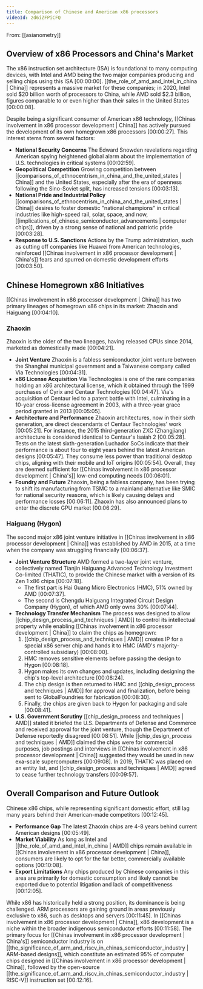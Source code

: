 ```yaml
---
title: Comparison of Chinese and American x86 processors
videoId: zd6iZFPiCFQ
---
```


From: [[asianometry]] <br/> 

## Overview of x86 Processors and China's Market
The x86 instruction set architecture (ISA) is foundational to many computing devices, with Intel and AMD being the two major companies producing and selling chips using this ISA <a class="yt-timestamp" data-t="00:00:00">[00:00:00]</a>. [[the_role_of_amd_and_intel_in_china | China]] represents a massive market for these companies; in 2020, Intel sold $20 billion worth of processors to China, while AMD sold $2.3 billion, figures comparable to or even higher than their sales in the United States <a class="yt-timestamp" data-t="00:00:08">[00:00:08]</a>.

Despite being a significant consumer of American x86 technology, [[Chinas involvement in x86 processor development | China]] has actively pursued the development of its own homegrown x86 processors <a class="yt-timestamp" data-t="00:00:27">[00:00:27]</a>. This interest stems from several factors:
*   **National Security Concerns** The Edward Snowden revelations regarding American spying heightened global alarm about the implementation of U.S. technologies in critical systems <a class="yt-timestamp" data-t="00:02:59">[00:02:59]</a>.
*   **Geopolitical Competition** Growing competition between [[comparisons_of_ethnocentrism_in_china_and_the_united_states | China]] and the United States, especially after the era of openness following the Sino-Soviet split, has increased tensions <a class="yt-timestamp" data-t="00:03:13">[00:03:13]</a>.
*   **National Pride and Industrial Policy** [[comparisons_of_ethnocentrism_in_china_and_the_united_states | China]] desires to foster domestic "national champions" in critical industries like high-speed rail, solar, space, and now, [[implications_of_chinese_semiconductor_advancements | computer chips]], driven by a strong sense of national and patriotic pride <a class="yt-timestamp" data-t="00:03:28">[00:03:28]</a>.
*   **Response to U.S. Sanctions** Actions by the Trump administration, such as cutting off companies like Huawei from American technologies, reinforced [[Chinas involvement in x86 processor development | China's]] fears and spurred on domestic development efforts <a class="yt-timestamp" data-t="00:03:50">[00:03:50]</a>.

## Chinese Homegrown x86 Initiatives
[[Chinas involvement in x86 processor development | China]] has two primary lineages of homegrown x86 chips in its market: Zhaoxin and Haiguang <a class="yt-timestamp" data-t="00:04:10">[00:04:10]</a>.

### Zhaoxin
Zhaoxin is the older of the two lineages, having released CPUs since 2014, marketed as domestically made <a class="yt-timestamp" data-t="00:04:21">[00:04:21]</a>.
*   **Joint Venture** Zhaoxin is a fabless semiconductor joint venture between the Shanghai municipal government and a Taiwanese company called Via Technologies <a class="yt-timestamp" data-t="00:04:31">[00:04:31]</a>.
*   **x86 License Acquisition** Via Technologies is one of the rare companies holding an x86 architectural license, which it obtained through the 1999 purchases of Cyrix and Centaur Technologies <a class="yt-timestamp" data-t="00:04:47">[00:04:47]</a>. Via's acquisition of Centaur led to a patent battle with Intel, culminating in a 10-year cross-license agreement in 2003, with a three-year grace period granted in 2013 <a class="yt-timestamp" data-t="00:05:05">[00:05:05]</a>.
*   **Architecture and Performance** Zhaoxin architectures, now in their sixth generation, are direct descendants of Centaur Technologies' work <a class="yt-timestamp" data-t="00:05:21">[00:05:21]</a>. For instance, the 2015 third-generation ZXC (Zhangjiang) architecture is considered identical to Centaur's Isaiah 2 <a class="yt-timestamp" data-t="00:05:28">[00:05:28]</a>. Tests on the latest sixth-generation Luchador SoCs indicate that their performance is about four to eight years behind the latest American designs <a class="yt-timestamp" data-t="00:05:47">[00:05:47]</a>. They consume less power than traditional desktop chips, aligning with their mobile and IoT origins <a class="yt-timestamp" data-t="00:05:54">[00:05:54]</a>. Overall, they are deemed sufficient for [[Chinas involvement in x86 processor development | China's]] low-end computing needs <a class="yt-timestamp" data-t="00:06:01">[00:06:01]</a>.
*   **Foundry and Future** Zhaoxin, being a fabless company, has been trying to shift its manufacturing from TSMC to a mainland alternative like SMIC for national security reasons, which is likely causing delays and performance losses <a class="yt-timestamp" data-t="00:06:11">[00:06:11]</a>. Zhaoxin has also announced plans to enter the discrete GPU market <a class="yt-timestamp" data-t="00:06:29">[00:06:29]</a>.

### Haiguang (Hygon)
The second major x86 joint venture initiative in [[Chinas involvement in x86 processor development | China]] was established by AMD in 2015, at a time when the company was struggling financially <a class="yt-timestamp" data-t="00:06:37">[00:06:37]</a>.
*   **Joint Venture Structure** AMD formed a two-layer joint venture, collectively named Tianjin Haiguang Advanced Technology Investment Co-limited (THATIC), to provide the Chinese market with a version of its Zen 1 x86 chips <a class="yt-timestamp" data-t="00:07:18">[00:07:18]</a>.
    *   The first part is Hai Guang Micro Electronics (HMC), 51% owned by AMD <a class="yt-timestamp" data-t="00:07:37">[00:07:37]</a>.
    *   The second is Chengdu Haiguang Integrated Circuit Design Company (Hygon), of which AMD only owns 30% <a class="yt-timestamp" data-t="00:07:44">[00:07:44]</a>.
*   **Technology Transfer Mechanism** The process was designed to allow [[chip_design_process_and_techniques | AMD]] to control its intellectual property while enabling [[Chinas involvement in x86 processor development | China]] to claim the chips as homegrown:
    1.  [[chip_design_process_and_techniques | AMD]] creates IP for a special x86 server chip and hands it to HMC (AMD's majority-controlled subsidiary) <a class="yt-timestamp" data-t="00:08:00">[00:08:00]</a>.
    2.  HMC removes sensitive elements before passing the design to Hygon <a class="yt-timestamp" data-t="00:08:18">[00:08:18]</a>.
    3.  Hygon makes its own changes and updates, including designing the chip's top-level architecture <a class="yt-timestamp" data-t="00:08:24">[00:08:24]</a>.
    4.  The chip design is then returned to HMC and [[chip_design_process and techniques | AMD]] for approval and finalization, before being sent to GlobalFoundries for fabrication <a class="yt-timestamp" data-t="00:08:30">[00:08:30]</a>.
    5.  Finally, the chips are given back to Hygon for packaging and sale <a class="yt-timestamp" data-t="00:08:41">[00:08:41]</a>.
*   **U.S. Government Scrutiny** [[chip_design_process and techniques | AMD]] stated it briefed the U.S. Departments of Defense and Commerce and received approval for the joint venture, though the Department of Defense reportedly disagreed <a class="yt-timestamp" data-t="00:08:51">[00:08:51]</a>. While [[chip_design_process and techniques | AMD]] claimed the chips were for commercial purposes, job postings and interviews in [[Chinas involvement in x86 processor development | China]] suggested they would be used in new exa-scale supercomputers <a class="yt-timestamp" data-t="00:09:08">[00:09:08]</a>. In 2019, THATIC was placed on an entity list, and [[chip_design_process and techniques | AMD]] agreed to cease further technology transfers <a class="yt-timestamp" data-t="00:09:57">[00:09:57]</a>.

## Overall Comparison and Future Outlook
Chinese x86 chips, while representing significant domestic effort, still lag many years behind their American-made competitors <a class="yt-timestamp" data-t="00:12:45">[00:12:45]</a>.
*   **Performance Gap** The latest Zhaoxin chips are 4-8 years behind current American designs <a class="yt-timestamp" data-t="00:05:49">[00:05:49]</a>.
*   **Market Viability** As long as Intel and [[the_role_of_amd_and_intel_in_china | AMD]] chips remain available in [[Chinas involvement in x86 processor development | China]], consumers are likely to opt for the far better, commercially available options <a class="yt-timestamp" data-t="00:10:08">[00:10:08]</a>.
*   **Export Limitations** Any chips produced by Chinese companies in this area are primarily for domestic consumption and likely cannot be exported due to potential litigation and lack of competitiveness <a class="yt-timestamp" data-t="00:12:05">[00:12:05]</a>.

While x86 has historically held a strong position, its dominance is being challenged. ARM processors are gaining ground in areas previously exclusive to x86, such as desktops and servers <a class="yt-timestamp" data-t="00:11:45">[00:11:45]</a>. In [[Chinas involvement in x86 processor development | China]], x86 development is a niche within the broader indigenous semiconductor efforts <a class="yt-timestamp" data-t="00:11:58">[00:11:58]</a>. The primary focus for [[Chinas involvement in x86 processor development | China's]] semiconductor industry is on [[the_significance_of_arm_and_riscv_in_chinas_semiconductor_industry | ARM-based designs]], which constitute an estimated 95% of computer chips designed in [[Chinas involvement in x86 processor development | China]], followed by the open-source [[the_significance_of_arm_and_riscv_in_chinas_semiconductor_industry | RISC-V]] instruction set <a class="yt-timestamp" data-t="00:12:16">[00:12:16]</a>.